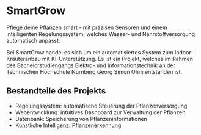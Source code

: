 # SmartGrow
Pflege deine Pflanzen smart - mit präzisen Sensoren und einem intelligenten Regelungssystem, welches Wasser- und Nährstoffversorgung automatisch anpasst.

Bei SmartGrow handel es sich um ein automatisiertes System zum Indoor-Kräuteranbau mit KI-Unterstützung. Es ist ein Projekt, welches im Rahmen des Bachelorstudiengangs Elektro- und Informationstechnik an der Technischen Hochschule Nürnberg Georg Simon Ohm entstanden ist. 

## Bestandteile des Projekts
- Regelungssystem: automatische Steuerung der Pflanzenversorgung
- Webentwicklung: intuitives Dashboard zur Verwaltung der Pflanzen
- Datenbank: Speicherung von Pflanzeninformationen
- Künstliche Intelligenz: Pflanzenerkennung
